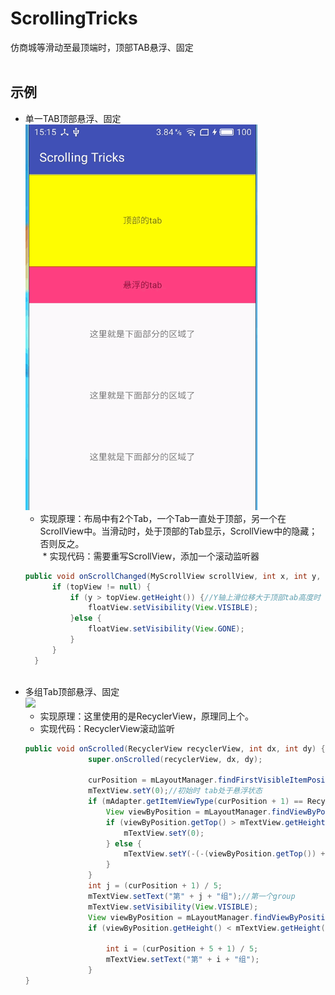 # ScrollingTricks<BR>
  仿商城等滑动至最顶端时，顶部TAB悬浮、固定<BR><BR>
## 示例
* 单一TAB顶部悬浮、固定<br>
  ![](https://github.com/PuppetZ/ScrollingTricks/blob/master/art/2.gif?raw=true)<br>
  * 实现原理：布局中有2个Tab，一个Tab一直处于顶部，另一个在ScrollView中。当滑动时，处于顶部的Tab显示，ScrollView中的隐藏；否则反之。<br>
  * 实现代码：需要重写ScrollView，添加一个滚动监听器<br>
  ```Java
  public void onScrollChanged(MyScrollView scrollView, int x, int y, int oldx, int oldy) {
        if (topView != null) {
            if (y > topView.getHeight()) {//Y轴上滑位移大于顶部tab高度时
                floatView.setVisibility(View.VISIBLE);
            }else {
                floatView.setVisibility(View.GONE);
            }
        }
    }
    ```
    <br>
* 多组Tab顶部悬浮、固定<br>
  ![](https://github.com/PuppetZ/ScrollingTricks/blob/master/art/4.gif?raw=true)<br>
  * 实现原理：这里使用的是RecyclerView，原理同上个。<br>
  * 实现代码：RecyclerView滚动监听<br>
  ```Java
  public void onScrolled(RecyclerView recyclerView, int dx, int dy) {
                super.onScrolled(recyclerView, dx, dy);

                curPosition = mLayoutManager.findFirstVisibleItemPosition();
                mTextView.setY(0);//初始时 tab处于悬浮状态
                if (mAdapter.getItemViewType(curPosition + 1) == RecyclerViewAdapter.TYPE_GROUP) {
                    View viewByPosition = mLayoutManager.findViewByPosition(curPosition + 1);
                    if (viewByPosition.getTop() > mTextView.getHeight()) {//判断tab悬浮时的条件
                        mTextView.setY(0);
                    } else {
                        mTextView.setY(-(-(viewByPosition.getTop()) + mTextView.getHeight()));
                    }
                }
                int j = (curPosition + 1) / 5;
                mTextView.setText("第" + j + "组");//第一个group
                mTextView.setVisibility(View.VISIBLE);
                View viewByPosition = mLayoutManager.findViewByPosition(curPosition + 1 + 5);//下一个group
                if (viewByPosition.getHeight() < mTextView.getHeight()) {

                    int i = (curPosition + 5 + 1) / 5;
                    mTextView.setText("第" + i + "组");
                }
  }
  ```
  <br>
  
